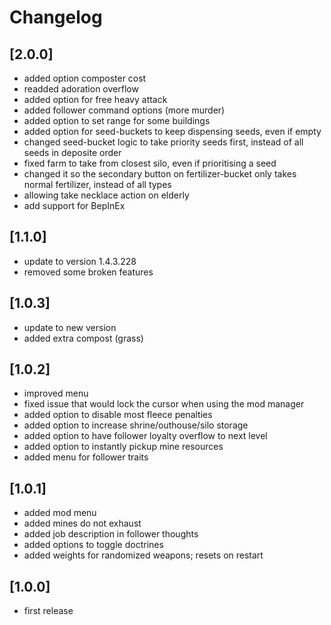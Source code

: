 # Changelog

## [2.0.0]
- added option composter cost
- readded adoration overflow
- added option for free heavy attack
- added follower command options (more murder)
- added option to set range for some buildings
- added option for seed-buckets to keep dispensing seeds, even if empty
- changed seed-bucket logic to take priority seeds first, instead of all seeds in deposite order
- fixed farm to take from closest silo, even if prioritising a seed
- changed it so the secondary button on fertilizer-bucket only takes normal fertilizer, instead of all types
- allowing take necklace action on elderly
- add support for BepInEx

## [1.1.0]
- update to version 1.4.3.228
- removed some broken features

## [1.0.3]
- update to new version
- added extra compost (grass)

## [1.0.2]
- improved menu
- fixed issue that would lock the cursor when using the mod manager
- added option to disable most fleece penalties
- added option to increase shrine/outhouse/silo storage
- added option to have follower loyalty overflow to next level
- added option to instantly pickup mine resources
- added menu for follower traits

## [1.0.1]
- added mod menu
- added mines do not exhaust
- added job description in follower thoughts
- added options to toggle doctrines
- added weights for randomized weapons; resets on restart

## [1.0.0]
- first release
